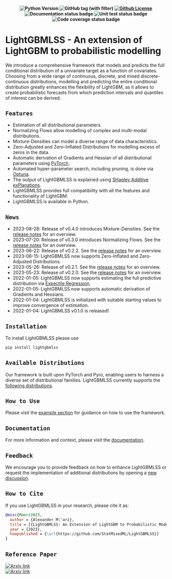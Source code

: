 <h4 align="center">

![Python Version](https://img.shields.io/badge/python-3.10%20|%20%203.11-lightblue.svg)
![GitHub tag (with filter)](https://img.shields.io/github/v/tag/StatMixedML/LightGBMLSS?label=release&color=lightblue)
[![Github License](https://img.shields.io/badge/license-Apache%202.0-lightblue.svg)](https://opensource.org/licenses/Apache-2.0)
<img src="https://github.com/StatMixedML/LightGBMLSS/actions/workflows/mkdocs.yaml/badge.svg" alt="Documentation status badge">
<img src="https://github.com/StatMixedML/LightGBMLSS/workflows/unit-tests/badge.svg" alt="Unit test status badge">
<img src="https://codecov.io/gh/StatMixedML/LightGBMLSS/branch/master/graph/badge.svg" alt="Code coverage status badge">

</h4>


# LightGBMLSS - An extension of LightGBM to probabilistic modelling
We introduce a comprehensive framework that models and predicts the full conditional distribution of a univariate target as a function of covariates. Choosing from a wide range of continuous, discrete, and mixed discrete-continuous distributions, modelling and predicting the entire conditional distribution greatly enhances the flexibility of LightGBM, as it allows to create probabilistic forecasts from which prediction intervals and quantiles of interest can be derived.

## `Features`
- Estimation of all distributional parameters. <br/>
- Normalizing Flows allow modelling of complex and multi-modal distributions. <br/>
- Mixture-Densities can model a diverse range of data characteristics. <br/>
- Zero-Adjusted and Zero-Inflated Distributions for modelling excess of zeros in the data. <br/>
- Automatic derivation of Gradients and Hessian of all distributional parameters using [PyTorch](https://pytorch.org/docs/stable/autograd.html). <br/>
- Automated hyper-parameter search, including pruning, is done via [Optuna](https://optuna.org/). <br/>
- The output of LightGBMLSS is explained using [SHapley Additive exPlanations](https://github.com/dsgibbons/shap). <br/>
- LightGBMLSS provides full compatibility with all the features and functionality of LightGBM. <br/>
- LightGBMLSS is available in Python. <br/>

## `News`
- 2023-08-28: Release of v0.4.0 introduces Mixture-Densities. See the [release notes](https://github.com/StatMixedML/LightGBMLSS/releases) for an overview. <br/>
- 2023-07-20: Release of v0.3.0 introduces Normalizing Flows. See the [release notes](https://github.com/StatMixedML/LightGBMLSS/releases) for an overview. <br/>
- 2023-06-22: Release of v0.2.2. See the [release notes](https://github.com/StatMixedML/LightGBMLSS/releases) for an overview. <br/>
- 2023-06-15: LightGBMLSS now supports Zero-Inflated and Zero-Adjusted Distributions. <br/>
- 2023-05-26: Release of v0.2.1. See the [release notes](https://github.com/StatMixedML/LightGBMLSS/releases) for an overview. <br/>
- 2023-05-23: Release of v0.2.0. See the [release notes](https://github.com/StatMixedML/LightGBMLSS/releases) for an overview. <br/>
- 2022-01-05: LightGBMLSS now supports estimating the full predictive distribution via [Expectile Regression](https://epub.ub.uni-muenchen.de/31542/1/1471082x14561155.pdf). <br/>
- 2022-01-05: LightGBMLSS now supports automatic derivation of Gradients and Hessians. <br/>
- 2022-01-04: LightGBMLSS is initialized with suitable starting values to improve convergence of estimation. <br/>
- 2022-01-04: LightGBMLSS v0.1.0 is released!

## `Installation`
To install LightGBMLSS please use

```python
pip install lightgbmlss
```

## `Available Distributions`
Our framework is built upon PyTorch and Pyro, enabling users to harness a diverse set of distributional families. LightGBMLSS currently supports the [following distributions](https://statmixedml.github.io/LightGBMLSS/distributions/).

## `How to Use`
Please visit the [example section](https://statmixedml.github.io/LightGBMLSS/examples/Gaussian_Regression/) for guidance on how to use the framework.

## `Documentation`
For more information and context, please visit the [documentation](https://statmixedml.github.io/LightGBMLSS/).

## `Feedback`
We encourage you to provide feedback on how to enhance LightGBMLSS or request the implementation of additional distributions by opening a [new discussion](https://github.com/StatMixedML/LightGBMLSS/discussions).

## `How to Cite`
If you use LightGBMLSS in your research, please cite it as:

```bibtex
@misc{Maerz2023,
  author = {Alexander M\"arz},
  title = {{LightGBMLSS: An Extension of LightGBM to Probabilistic Modelling}},
  year = {2023},
  howpublished = {\url{https://github.com/StatMixedML/LightGBMLSS}}
}
```

## `Reference Paper`
[![Arxiv link](https://img.shields.io/badge/arXiv-Distributional%20Gradient%20Boosting%20Machines-color=brightgreen)](https://arxiv.org/abs/2204.00778) <br/>
[![Arxiv link](https://img.shields.io/badge/arXiv-XGBoostLSS%3A%20An%20extension%20of%20XGBoost%20to%20probabilistic%20forecasting-color=brightgreen)](https://arxiv.org/abs/1907.03178) <br/>
